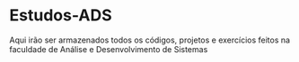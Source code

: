 # Estudos-ADS
 Aqui irão ser armazenados todos os códigos, projetos e exercícios feitos na faculdade de Análise e Desenvolvimento de Sistemas
